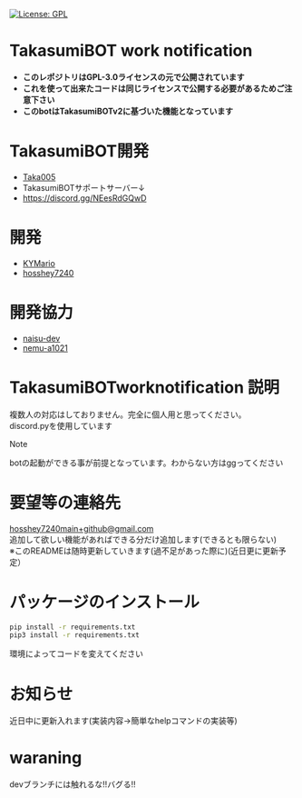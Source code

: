 [![License: GPL](https://img.shields.io/badge/License-GPL-yellow.svg)](https://opensource.org/licenses/GPL-3.0)
# TakasumiBOT work notification
- **このレポジトリはGPL-3.0ライセンスの元で公開されています**
- **これを使って出来たコードは同じライセンスで公開する必要があるためご注意下さい**
- **このbotはTakasumiBOTv2に基づいた機能となっています**
# TakasumiBOT開発
- [Taka005](https://github.com/Taka005)
- TakasumiBOTサポートサーバー↓
- https://discord.gg/NEesRdGQwD 
# 開発
- [KYMario](https://github.com/KYMario)
- [hosshey7240](https://github.com/hosshey7240)
# 開発協力
- [naisu-dev](https://github.com/naisu-dev)
- [nemu-a1021](https://github.com/nemu-a1021)
# TakasumiBOTworknotification 説明
複数人の対応はしておりません。完全に個人用と思ってください。<br>
discord.pyを使用しています</br>
> [!Note]
> botの起動ができる事が前提となっています。わからない方はggってください
# 要望等の連絡先
hosshey7240main+github@gmail.com</br>
追加して欲しい機能があればできる分だけ追加します(できるとも限らない)<br>
※このREADMEは随時更新していきます(過不足があった際に)(近日更に更新予定）
# パッケージのインストール
```bash
pip install -r requirements.txt
pip3 install -r requirements.txt
```
環境によってコードを変えてください
# お知らせ
近日中に更新入れます(実装内容→簡単なhelpコマンドの実装等)
# waraning 
devブランチには触れるな!!バグる!!


